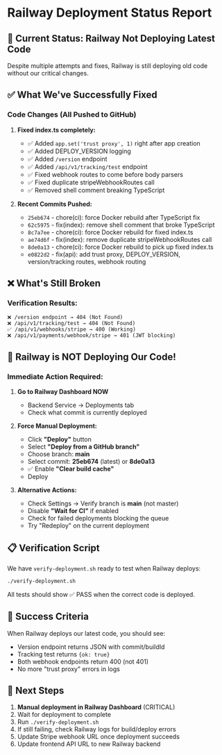 # Railway Deployment Status Report

## 🔴 Current Status: Railway Not Deploying Latest Code

Despite multiple attempts and fixes, Railway is still deploying old code without our critical changes.

## ✅ What We've Successfully Fixed

### Code Changes (All Pushed to GitHub)
1. **Fixed index.ts completely:**
   - ✅ Added `app.set('trust proxy', 1)` right after app creation
   - ✅ Added DEPLOY_VERSION logging
   - ✅ Added `/version` endpoint
   - ✅ Added `/api/v1/tracking/test` endpoint
   - ✅ Fixed webhook routes to come before body parsers
   - ✅ Fixed duplicate stripeWebhookRoutes call
   - ✅ Removed shell comment breaking TypeScript

2. **Recent Commits Pushed:**
   - `25eb674` - chore(ci): force Docker rebuild after TypeScript fix
   - `62c5975` - fix(index): remove shell comment that broke TypeScript
   - `8c7a7ee` - chore(ci): force Docker rebuild for fixed index.ts
   - `ae74d6f` - fix(index): remove duplicate stripeWebhookRoutes call
   - `8de0a13` - chore(ci): force Docker rebuild to pick up fixed index.ts
   - `e0822d2` - fix(api): add trust proxy, DEPLOY_VERSION, version/tracking routes, webhook routing

## ❌ What's Still Broken

### Verification Results:
```
❌ /version endpoint → 404 (Not Found)
❌ /api/v1/tracking/test → 404 (Not Found)
✅ /api/v1/webhooks/stripe → 400 (Working)
❌ /api/v1/payments/webhook/stripe → 401 (JWT blocking)
```

## 🚨 Railway is NOT Deploying Our Code!

### Immediate Action Required:

1. **Go to Railway Dashboard NOW**
   - Backend Service → Deployments tab
   - Check what commit is currently deployed

2. **Force Manual Deployment:**
   - Click **"Deploy"** button
   - Select **"Deploy from a GitHub branch"**
   - Choose branch: **main**
   - Select commit: **25eb674** (latest) or **8de0a13**
   - ✅ Enable **"Clear build cache"**
   - Deploy

3. **Alternative Actions:**
   - Check Settings → Verify branch is **main** (not master)
   - Disable **"Wait for CI"** if enabled
   - Check for failed deployments blocking the queue
   - Try "Redeploy" on the current deployment

## 📋 Verification Script

We have `verify-deployment.sh` ready to test when Railway deploys:

```bash
./verify-deployment.sh
```

All tests should show ✅ PASS when the correct code is deployed.

## 🎯 Success Criteria

When Railway deploys our latest code, you should see:
- Version endpoint returns JSON with commit/buildId
- Tracking test returns `{ok: true}`
- Both webhook endpoints return 400 (not 401)
- No more "trust proxy" errors in logs

## 🔄 Next Steps

1. **Manual deployment in Railway Dashboard** (CRITICAL)
2. Wait for deployment to complete
3. Run `./verify-deployment.sh`
4. If still failing, check Railway logs for build/deploy errors
5. Update Stripe webhook URL once deployment succeeds
6. Update frontend API URL to new Railway backend
